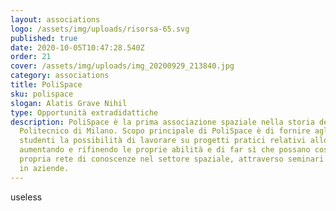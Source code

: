 ```yaml
---
layout: associations
logo: /assets/img/uploads/risorsa-65.svg
published: true
date: 2020-10-05T10:47:28.540Z
order: 21
cover: /assets/img/uploads/img_20200929_213840.jpg
category: associations
title: PoliSpace
sku: polispace
slogan: Alatis Grave Nihil
type: Opportunità extradidattiche
description: PoliSpace è la prima associazione spaziale nella storia del
  Politecnico di Milano. Scopo principale di PoliSpace è di fornire agli
  studenti la possibilità di lavorare su progetti pratici relativi allo spazio,
  aumentando e rifinendo le proprie abilità e di far sì che possano costruire la
  propria rete di conoscenze nel settore spaziale, attraverso seminari e visite
  in aziende.
---
```

useless